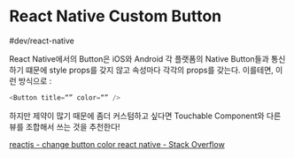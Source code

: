 # React Native Custom Button
#dev/react-native

React Native에서의 Button은 iOS와 Android 각 플랫폼의 Native Button들과 통신하기 떄문에 style props를 갖지 않고 속성마다 각각의 props를 갖는다. 이를테면, 이런 방식으로 : 
```typescript
<Button title=“” color=“” />
```

하지만 제약이 많기 때문에 좀더 커스텀하고 싶다면 Touchable Component와 다른 뷰를 조합해서 쓰는 것을 추천한다! 


[reactjs - change button color react native - Stack Overflow](https://stackoverflow.com/questions/41754471/change-button-color-react-native/41754577#41754577)